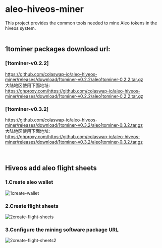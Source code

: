 # aleo-hiveos-miner
This project provides the common tools needed to mine Aleo tokens in the hiveos system.
</br>
</br>
## 1tominer packages download url:</br>
### [1tominer-v0.2.2]
https://github.com/colaswap-io/aleo-hiveos-miner/releases/download/1tominer-v0.2.2/aleo1tominer-0.2.2.tar.gz
</br>
大陆地区使用下面地址:</br>
https://ghproxy.com/https://github.com/colaswap-io/aleo-hiveos-miner/releases/download/1tominer-v0.2.2/aleo1tominer-0.2.2.tar.gz
</br>
### [1tominer-v0.3.2]
https://github.com/colaswap-io/aleo-hiveos-miner/releases/download/1tominer-v0.3.2/aleo1tominer-0.3.2.tar.gz
</br>
大陆地区使用下面地址:</br>
https://ghproxy.com/https://github.com/colaswap-io/aleo-hiveos-miner/releases/download/1tominer-v0.3.2/aleo1tominer-0.3.2.tar.gz
</br>
</br>
</br>


## Hiveos add aleo flight sheets
### 1.Create aleo wallet
![1create-wallet](https://user-images.githubusercontent.com/122529366/212061773-23ecb19c-8f74-420b-8c55-0971f1509384.png)

### 2.Create flight sheets
![2create-flight-sheets](https://user-images.githubusercontent.com/122529366/212061630-eff28613-62d4-45dc-9ff6-ca07b8b9525d.png)

### 3.Configure the mining software package URL
![2create-flight-sheets2](https://user-images.githubusercontent.com/122529366/212061674-1d9370e3-46b4-4d81-acb1-5a2782170a0f.png)
